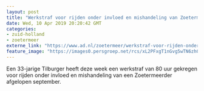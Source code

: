 ```yaml
---
layout: post
title: "Werkstraf voor rijden onder invloed en mishandeling van Zoetermeerder"
date: Wed, 10 Apr 2019 20:20:42 GMT
categories: 
- zuid-holland 
- zoetermeer 
externe_link: "https://www.ad.nl/zoetermeer/werkstraf-voor-rijden-onder-invloed-en-mishandeling-van-zoetermeerder~a6433d29/"
feature_image: "https://images0.persgroep.net/rcs/xL2PFxgT1nGvg5wTN6zh0fAGebo/diocontent/71360376/_fitwidth/400/?appId=21791a8992982cd8da851550a453bd7f&quality=0.7"
---
```


Een 33-jarige Tilburger heeft deze week een werkstraf van 80 uur gekregen voor rijden onder invloed en mishandeling van een Zoetermeerder afgelopen september.

